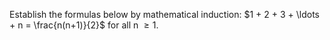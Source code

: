 Establish the formulas below by mathematical induction:
   $1 + 2 + 3 + \ldots  + n = \frac{n(n+1)}{2}$ for all n $\geq{1}$.
